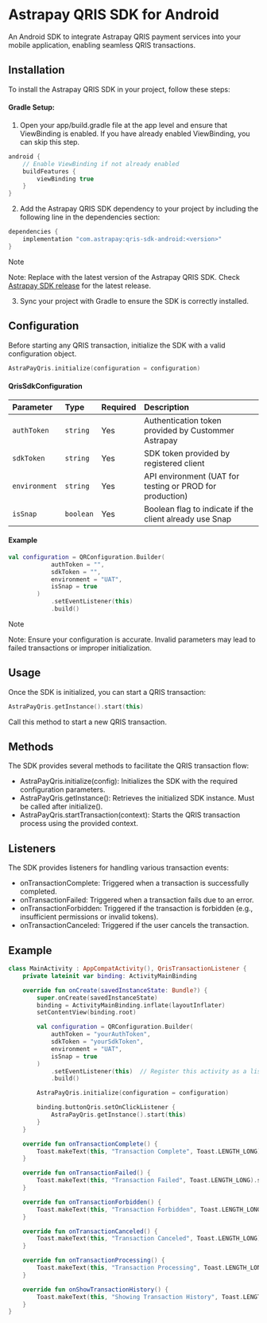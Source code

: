 
# Astrapay QRIS SDK for Android

An Android SDK to integrate Astrapay QRIS payment services into your mobile application, enabling seamless QRIS transactions.

## Installation

To install the Astrapay QRIS SDK in your project, follow these steps:

#### Gradle Setup:
1. Open your app/build.gradle file at the app level and ensure that ViewBinding is enabled. If you have already enabled ViewBinding, you can skip this step.
```groovy
android {
    // Enable ViewBinding if not already enabled
    buildFeatures {
        viewBinding true
    }
}
```
2. Add the Astrapay QRIS SDK dependency to your project by including the following line in the dependencies section:
```groovy
dependencies {
    implementation "com.astrapay:qris-sdk-android:<version>"
}
```
> [!NOTE]  
> Note: Replace <version> with the latest version of the Astrapay QRIS SDK. Check [Astrapay SDK release](https://www.npmjs.com/package/@astrapay/qris-react-native?activeTab=versions)  for the latest release.
3. Sync your project with Gradle to ensure the SDK is correctly installed.

## Configuration
Before starting any QRIS transaction, initialize the SDK with a valid configuration object.
```kotlin
AstraPayQris.initialize(configuration = configuration)
```
#### QrisSdkConfiguration

| Parameter     | Type     | Required     | Description|
| :--------     | :------- | :-------     | :----------|
| `authToken`   | `string` | Yes          | Authentication token provided by Custommer Astrapay |
| `sdkToken`   | `string` | Yes           | SDK token provided by registered client |
| `environment`   | `string` | Yes        | API environment (UAT for testing or PROD for production) |
| `isSnap`   | `boolean` | Yes        | Boolean flag to indicate if the client already use Snap |

#### Example
```kotlin
val configuration = QRConfiguration.Builder(
            authToken = "",
            sdkToken = "",
            environment = "UAT",
            isSnap = true
        )
            .setEventListener(this)
            .build()
```
> [!NOTE]  
> Note: Ensure your configuration is accurate. Invalid parameters may lead to failed transactions or improper initialization.

## Usage
Once the SDK is initialized, you can start a QRIS transaction:

```kotlin
AstraPayQris.getInstance().start(this)
```
Call this method to start a new QRIS transaction.

## Methods
The SDK provides several methods to facilitate the QRIS transaction flow:

* AstraPayQris.initialize(config): Initializes the SDK with the required configuration parameters.
* AstraPayQris.getInstance(): Retrieves the initialized SDK instance. Must be called after initialize().
* AstraPayQris.startTransaction(context): Starts the QRIS transaction process using the provided context.

## Listeners
The SDK provides listeners for handling various transaction events:

* onTransactionComplete: Triggered when a transaction is successfully completed.
* onTransactionFailed: Triggered when a transaction fails due to an error.
* onTransactionForbidden: Triggered if the transaction is forbidden (e.g., insufficient permissions or invalid tokens).
* onTransactionCanceled: Triggered if the user cancels the transaction.

## Example

```kotlin
class MainActivity : AppCompatActivity(), QrisTransactionListener {
    private lateinit var binding: ActivityMainBinding

    override fun onCreate(savedInstanceState: Bundle?) {
        super.onCreate(savedInstanceState)
        binding = ActivityMainBinding.inflate(layoutInflater)
        setContentView(binding.root)

        val configuration = QRConfiguration.Builder(
            authToken = "yourAuthToken",
            sdkToken = "yourSdkToken",
            environment = "UAT",
            isSnap = true
        )
            .setEventListener(this)  // Register this activity as a listener
            .build()

        AstraPayQris.initialize(configuration = configuration)

        binding.buttonQris.setOnClickListener {
            AstraPayQris.getInstance().start(this)
        }
    }

    override fun onTransactionComplete() {
        Toast.makeText(this, "Transaction Complete", Toast.LENGTH_LONG).show()
    }

    override fun onTransactionFailed() {
        Toast.makeText(this, "Transaction Failed", Toast.LENGTH_LONG).show()
    }

    override fun onTransactionForbidden() {
        Toast.makeText(this, "Transaction Forbidden", Toast.LENGTH_LONG).show()
    }

    override fun onTransactionCanceled() {
        Toast.makeText(this, "Transaction Canceled", Toast.LENGTH_LONG).show()
    }

    override fun onTransactionProcessing() {
        Toast.makeText(this, "Transaction Processing", Toast.LENGTH_LONG).show()
    }

    override fun onShowTransactionHistory() {
        Toast.makeText(this, "Showing Transaction History", Toast.LENGTH_LONG).show()
    }
}
```
